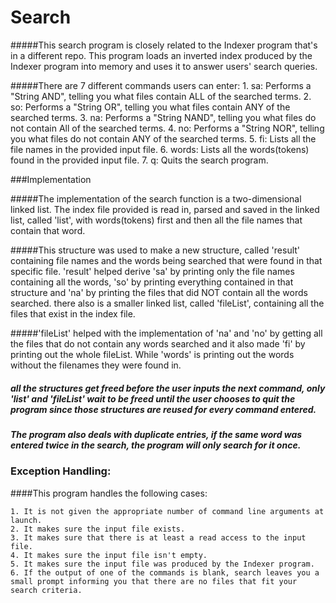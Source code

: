 # Search

#####This search program is closely related to the Indexer program that's in a different repo. This program loads an inverted index produced by the Indexer program into memory and uses it to answer users' search queries. 

#####There are 7 different commands users can enter:
    1. sa: Performs a "String AND", telling you what files contain ALL of the searched terms.
    2. so: Performs a "String OR", telling you what files contain ANY of the searched terms.
    3. na: Performs a "String NAND", telling you what files do not contain All of the searched terms.
    4. no: Performs a "String NOR", telling you what files do not contain ANY of the searched terms.
    5. fi: Lists all the file names in the provided input file.
    6. words: Lists all the words(tokens) found in the provided input file.
    7. q: Quits the search program.

###Implementation

#####The implementation of the search function is a two-dimensional linked list. The index file provided is read in, parsed and saved in the linked list, called 'list', with words(tokens) first and then all the file names that contain that word.

#####This structure was used to make a new structure, called 'result' containing file names and the words being searched that were found in that specific file. 'result' helped derive 'sa' by printing only the file names containing all the words, 'so' by printing everything contained in that structure and 'na' by printing the files that did NOT contain all the words searched. there also is a smaller linked list, called 'fileList', containing all the files that exist in the index file.

#####'fileList' helped with the implementation of 'na' and 'no' by getting all the files that do not contain any words searched and it also made 'fi' by printing out the whole fileList. While 'words' is printing out the words without the filenames they were found in.

##### all the structures get freed before the user inputs the next command, only 'list' and 'fileList' wait to be freed until the user chooses to quit the program since those structures are reused for every command entered.

##### The program also deals with duplicate entries, if the same word was entered twice in the search, the program will only search for it once.

### Exception Handling:

####This program handles the following cases:

    1. It is not given the appropriate number of command line arguments at launch.
    2. It makes sure the input file exists.
    3. It makes sure that there is at least a read access to the input file.
    4. It makes sure the input file isn't empty.
    5. It makes sure the input file was produced by the Indexer program.
    6. If the output of one of the commands is blank, search leaves you a small prompt informing you that there are no files that fit your search criteria.
